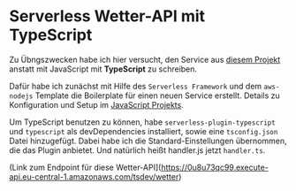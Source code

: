 # Serverless Wetter-API mit TypeScript

Zu Übngszwecken habe ich hier versucht, den Service aus [diesem Projekt](https://github.com/evagrean/sls-wetter-api) anstatt mit JavaScript mit **TypeScript** zu schreiben.

Dafür habe ich zunächst mit Hilfe des `Serverless Framework` und dem `aws-nodejs` Template die Boilerplate für einen neuen Service erstellt. Details zu Konfiguration und Setup im [JavaScript Projekts](https://github.com/evagrean/sls-wetter-api).

Um TypeScript benutzen zu können, habe `serverless-plugin-typescript` und `typescript` als devDependencies installiert, sowie eine `tsconfig.json`  Datei hinzugefügt. Dabei habe ich die Standard-Einstellungen übernommen, die das Plugin anbietet. Und natürlich heißt handler.js jetzt `handler.ts`.

(Link zum Endpoint für diese Wetter-API](https://0u8u73qc99.execute-api.eu-central-1.amazonaws.com/tsdev/wetter)






